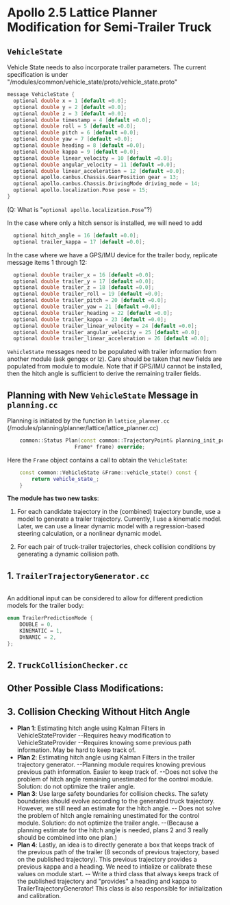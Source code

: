 # Apollo 2.5 Lattice Planner Modification for Semi-Trailer Truck

## `VehicleState`
Vehicle State needs to also incorporate trailer parameters. The current specification is under "/modules/common/vehicle_state/proto/vehicle_state.proto"

```cpp
message VehicleState {
  optional double x = 1 [default =0.0];
  optional double y = 2 [default =0.0];
  optional double z = 3 [default =0.0];
  optional double timestamp = 4 [default =0.0];
  optional double roll = 5 [default =0.0];
  optional double pitch = 6 [default =0.0];
  optional double yaw = 7 [default =0.0];
  optional double heading = 8 [default =0.0];
  optional double kappa = 9 [default =0.0];
  optional double linear_velocity = 10 [default =0.0];
  optional double angular_velocity = 11 [default =0.0];
  optional double linear_acceleration = 12 [default =0.0];
  optional apollo.canbus.Chassis.GearPosition gear = 13;
  optional apollo.canbus.Chassis.DrivingMode driving_mode = 14;
  optional apollo.localization.Pose pose = 15;
}
```
(Q: What is "`optional apollo.localization.Pose`"?)

In the case where only a hitch sensor is installed, we will need to add
```cpp
  optional hitch_angle = 16 [default =0.0];
  optional trailer_kappa = 17 [default =0.0];
```
In the case where we have a GPS/IMU device for the trailer body, replicate message items 1 through 12:
```cpp
  optional double trailer_x = 16 [default =0.0];
  optional double trailer_y = 17 [default =0.0];
  optional double trailer_z = 18 [default =0.0];
  optional double trailer_roll = 19 [default =0.0];
  optional double trailer_pitch = 20 [default =0.0];
  optional double trailer_yaw = 21 [default =0.0];
  optional double trailer_heading = 22 [default =0.0];
  optional double trailer_kappa = 23 [default =0.0];
  optional double trailer_linear_velocity = 24 [default =0.0];
  optional double trailer_angular_velocity = 25 [default =0.0];
  optional double trailer_linear_acceleration = 26 [default =0.0];
```
`VehicleState` messages need to be populated with trailer information from another module (ask gengqx or lz). Care should be taken that new fields are populated from module to module. Note that if GPS/IMU cannot be installed, then the hitch angle is sufficient to derive the remaining trailer fields. 

## Planning with New `VehicleState` Message in `planning.cc`
Planning is initiated by the function in `lattice_planner.cc` (/modules/planning/planner/lattice/lattice_planner.cc)
```cpp
	common::Status Plan(const common::TrajectoryPoint& planning_init_point,
                      Frame* frame) override;
```
Here the `Frame` object contains a call to obtain the `VehicleState`:
```cpp
	const common::VehicleState &Frame::vehicle_state() const {
		return vehicle_state_;
	}
```
**The module has two new tasks**:
1. For each candidate trajectory in the (combined) trajectory bundle, use a model to generate a trailer trajectory. Currently, I use a kinematic model. Later, we can use a linear dynamic model with a regression-based steering calculation, or a nonlinear dynamic model.

2. For each pair of truck-trailer trajectories, check collision conditions by generating a dynamic collision path.

## 1. `TrailerTrajectoryGenerator.cc`
```cpp


```
An additional input can be considered to allow for different prediction models for the trailer body:

```cpp
enum TrailerPredictionMode {
	DOUBLE = 0,
	KINEMATIC = 1,
	DYNAMIC = 2,
};
```


## 2. `TruckCollisionChecker.cc`

## Other Possible Class Modifications:



## 3. Collision Checking Without Hitch Angle
- **Plan 1**: Estimating hitch angle using Kalman Filters in VehicleStateProvider
--Requires heavy modification to VehicleStateProvider
--Requires knowing some previous path information. May be hard to keep track of.
- **Plan 2**: Estimating hitch angle using Kalman Filters in the trailer trajectory generator.
--Planning module requires knowing previous previous path information. Easier to keep track of.
--Does not solve the problem of hitch angle remaining unestimated for the control module. Solution: do not optimize the trailer angle.
- **Plan 3**: Use large safety boundaries for collision checks. The safety boundaries should evolve according to the generated truck trajectory. However, we still need an estimate for the hitch angle.
-- Does not solve the problem of hitch angle remaining unestimated for the control module. Solution: do not optimize the trailer angle.
--(Because a planning estimate for the hitch angle is needed, plans 2 and 3 really should be combined into one plan.)
- **Plan 4**: Lastly, an idea is to directly generate a box that keeps track of the previous path of the trailer (8 seconds of previous trajectory, based on the published trajectory). This previous trajectory provides a previous kappa and a heading. We need to intialize or calibrate these values on module start.
-- Write a third class that always keeps track of the published trajectory and "provides" a heading and kappa to TrailerTrajectoryGenerator! This class is also responsible for initialization and calibration.

